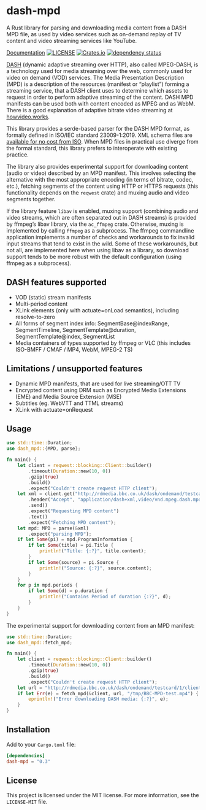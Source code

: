 # dash-mpd

A Rust library for parsing and downloading media content from a DASH MPD file, as used by video
services such as on-demand replay of TV content and video streaming services like YouTube. 

[Documentation](https://docs.rs/dash-mpd/)
[![LICENSE](https://img.shields.io/badge/license-MIT-blue.svg)](LICENSE-MIT)
[![Crates.io](https://img.shields.io/crates/v/dash-mpd)](https://crates.io/crates/dash-mpd)
[![dependency status](https://deps.rs/repo/github/emarsden/dash-mpd-rs/status.svg)](https://deps.rs/repo/github/emarsden/dash-mpd-rs)

[DASH](https://en.wikipedia.org/wiki/Dynamic_Adaptive_Streaming_over_HTTP) (dynamic adaptive
streaming over HTTP), also called MPEG-DASH, is a technology used for media streaming over the web,
commonly used for video on demand (VOD) services. The Media Presentation Description (MPD) is a
description of the resources (manifest or “playlist”) forming a streaming service, that a DASH
client uses to determine which assets to request in order to perform adaptive streaming of the
content. DASH MPD manifests can be used both with content encoded as MPEG and as WebM. There is a
good explanation of adaptive bitrate video streaming at
[howvideo.works](https://howvideo.works/#dash).

This library provides a serde-based parser for the DASH MPD format, as formally defined in ISO/IEC
standard 23009-1:2019. XML schema files are
[available for no cost from ISO](https://standards.iso.org/ittf/PubliclyAvailableStandards/MPEG-DASH_schema_files/).
When MPD files in practical use diverge from the formal standard, this library prefers to
interoperate with existing practice. 


The library also provides experimental support for downloading content (audio or video) described by
an MPD manifest. This involves selecting the alternative with the most appropriate encoding (in
terms of bitrate, codec, etc.), fetching segments of the content using HTTP or HTTPS requests (this
functionality depends on the `reqwest` crate) and muxing audio and video segments together.

If the library feature `libav` is enabled, muxing support (combining audio and video streams, which
are often separated out in DASH streams) is provided by ffmpeg’s libav library, via the `ac_ffmpeg`
crate. Otherwise, muxing is implemented by calling `ffmpeg` as a subprocess. The ffmpeg commandline
application implements a number of checks and workarounds to fix invalid input streams that tend to
exist in the wild. Some of these workarounds, but not all, are implemented here when using libav as
a library, so download support tends to be more robust with the default configuration (using ffmpeg
as a subprocess).


## DASH features supported

- VOD (static) stream manifests
- Multi-period content
- XLink elements (only with actuate=onLoad semantics), including resolve-to-zero
- All forms of segment index info: SegmentBase@indexRange, SegmentTimeline,
  SegmentTemplate@duration, SegmentTemplate@index, SegmentList
- Media containers of types supported by ffmpeg or VLC (this includes ISO-BMFF / CMAF / MP4, WebM, MPEG-2 TS)


## Limitations / unsupported features

- Dynamic MPD manifests, that are used for live streaming/OTT TV
- Encrypted content using DRM such as Encrypted Media Extensions (EME) and Media Source Extension (MSE)
- Subtitles (eg. WebVTT and TTML streams)
- XLink with actuate=onRequest


## Usage

```rust
use std::time::Duration;
use dash_mpd::{MPD, parse};

fn main() {
    let client = reqwest::blocking::Client::builder()
        .timeout(Duration::new(10, 0))
        .gzip(true)
        .build()
        .expect("Couldn't create reqwest HTTP client");
    let xml = client.get("http://rdmedia.bbc.co.uk/dash/ondemand/testcard/1/client_manifest-events.mpd")
        .header("Accept", "application/dash+xml,video/vnd.mpeg.dash.mpd")
        .send()
        .expect("Requesting MPD content")
        .text()
        .expect("Fetching MPD content");
    let mpd: MPD = parse(&xml)
        .expect("parsing MPD");
    if let Some(pi) = mpd.ProgramInformation {
        if let Some(title) = pi.Title {
            println!("Title: {:?}", title.content);
        }
        if let Some(source) = pi.Source {
            println!("Source: {:?}", source.content);
        }
    }
    for p in mpd.periods {
        if let Some(d) = p.duration {
            println!("Contains Period of duration {:?}", d);
        }
    }
}
```

The experimental support for downloading content from an MPD manifest:

```rust
use std::time::Duration;
use dash_mpd::fetch_mpd;

fn main() {
    let client = reqwest::blocking::Client::builder()
        .timeout(Duration::new(10, 0))
        .gzip(true)
        .build()
        .expect("Couldn't create reqwest HTTP client");
    let url = "http://rdmedia.bbc.co.uk/dash/ondemand/testcard/1/client_manifest-ctv-events.mpd";
    if let Err(e) = fetch_mpd(&client, url, "/tmp/BBC-MPD-test.mp4") {
        eprintln!("Error downloading DASH media: {:?}", e);
    }
}
```



## Installation

Add to your `Cargo.toml` file:

```toml
[dependencies]
dash-mpd = "0.3"
```



## License

This project is licensed under the MIT license. For more information, see the `LICENSE-MIT` file.


